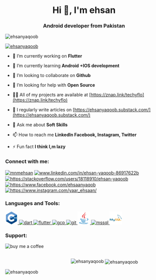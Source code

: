 <h1 align="center">Hi 👋, I'm ehsan</h1>
<h3 align="center">Android developer from Pakistan</h3>

<p align="left"> <img src="https://komarev.com/ghpvc/?username=ehsanyaqoob&label=Profile%20views&color=0e75b6&style=flat" alt="ehsanyaqoob" /> </p>

<p align="left"> <a href="https://github.com/ryo-ma/github-profile-trophy"><img src="https://github-profile-trophy.vercel.app/?username=ehsanyaqoob" alt="ehsanyaqoob" /></a> </p>

- 🔭 I’m currently working on **Flutter**

- 🌱 I’m currently learning **Android +IOS development**

- 👯 I’m looking to collaborate on **Github**

- 🤝 I’m looking for help with **Open Source**

- 👨‍💻 All of my projects are available at [https://znap.link/techyflo](https://znap.link/techyflo)

- 📝 I regularly write articles on [https://ehsanyaqoob.substack.com/](https://ehsanyaqoob.substack.com/)

- 💬 Ask me about **Soft Skills**

- 📫 How to reach me **LinkedIn Facebook, Instagram, Twitter**

- ⚡ Fun fact **I think I,m lazy**

<h3 align="left">Connect with me:</h3>
<p align="left">
<a href="https://twitter.com/mnmehsan" target="blank"><img align="center" src="https://raw.githubusercontent.com/rahuldkjain/github-profile-readme-generator/master/src/images/icons/Social/twitter.svg" alt="mnmehsan" height="30" width="40" /></a>
<a href="https://linkedin.com/in/www.linkedin.com/in/ehsan-yaqoob-86917622b" target="blank"><img align="center" src="https://raw.githubusercontent.com/rahuldkjain/github-profile-readme-generator/master/src/images/icons/Social/linked-in-alt.svg" alt="www.linkedin.com/in/ehsan-yaqoob-86917622b" height="30" width="40" /></a>
<a href="https://stackoverflow.com/users/https://stackoverflow.com/users/18118910/ehsan-yaqoob" target="blank"><img align="center" src="https://raw.githubusercontent.com/rahuldkjain/github-profile-readme-generator/master/src/images/icons/Social/stack-overflow.svg" alt="https://stackoverflow.com/users/18118910/ehsan-yaqoob" height="30" width="40" /></a>
<a href="https://fb.com/https://www.facebook.com/ehsaanyaqob" target="blank"><img align="center" src="https://raw.githubusercontent.com/rahuldkjain/github-profile-readme-generator/master/src/images/icons/Social/facebook.svg" alt="https://www.facebook.com/ehsaanyaqob" height="30" width="40" /></a>
<a href="https://instagram.com/https://www.instagram.com/yaar_ehsaan/" target="blank"><img align="center" src="https://raw.githubusercontent.com/rahuldkjain/github-profile-readme-generator/master/src/images/icons/Social/instagram.svg" alt="https://www.instagram.com/yaar_ehsaan/" height="30" width="40" /></a>
</p>

<h3 align="left">Languages and Tools:</h3>
<p align="left"> <a href="https://www.w3schools.com/cpp/" target="_blank" rel="noreferrer"> <img src="https://raw.githubusercontent.com/devicons/devicon/master/icons/cplusplus/cplusplus-original.svg" alt="cplusplus" width="40" height="40"/> </a> <a href="https://dart.dev" target="_blank" rel="noreferrer"> <img src="https://www.vectorlogo.zone/logos/dartlang/dartlang-icon.svg" alt="dart" width="40" height="40"/> </a> <a href="https://flutter.dev" target="_blank" rel="noreferrer"> <img src="https://www.vectorlogo.zone/logos/flutterio/flutterio-icon.svg" alt="flutter" width="40" height="40"/> </a> <a href="https://cloud.google.com" target="_blank" rel="noreferrer"> <img src="https://www.vectorlogo.zone/logos/google_cloud/google_cloud-icon.svg" alt="gcp" width="40" height="40"/> </a> <a href="https://git-scm.com/" target="_blank" rel="noreferrer"> <img src="https://www.vectorlogo.zone/logos/git-scm/git-scm-icon.svg" alt="git" width="40" height="40"/> </a> <a href="https://www.java.com" target="_blank" rel="noreferrer"> <img src="https://raw.githubusercontent.com/devicons/devicon/master/icons/java/java-original.svg" alt="java" width="40" height="40"/> </a> <a href="https://www.microsoft.com/en-us/sql-server" target="_blank" rel="noreferrer"> <img src="https://www.svgrepo.com/show/303229/microsoft-sql-server-logo.svg" alt="mssql" width="40" height="40"/> </a> <a href="https://www.mysql.com/" target="_blank" rel="noreferrer"> <img src="https://raw.githubusercontent.com/devicons/devicon/master/icons/mysql/mysql-original-wordmark.svg" alt="mysql" width="40" height="40"/> </a> </p>

<h3 align="left">Support:</h3>
<p><a href="https://www.buymeacoffee.com/buy me a coffee"> <img align="left" src="https://cdn.buymeacoffee.com/buttons/v2/default-yellow.png" height="50" width="210" alt="buy me a coffee" /></a></p><br><br>

<p><img align="left" src="https://github-readme-stats.vercel.app/api/top-langs?username=ehsanyaqoob&show_icons=true&locale=en&layout=compact" alt="ehsanyaqoob" /></p>

<p>&nbsp;<img align="center" src="https://github-readme-stats.vercel.app/api?username=ehsanyaqoob&show_icons=true&locale=en" alt="ehsanyaqoob" /></p>

<p><img align="center" src="https://github-readme-streak-stats.herokuapp.com/?user=ehsanyaqoob&" alt="ehsanyaqoob" /></p>
